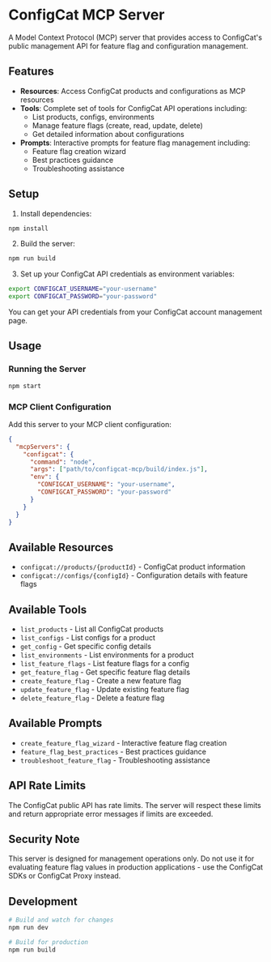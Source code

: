 # ConfigCat MCP Server

A Model Context Protocol (MCP) server that provides access to ConfigCat's public management API for feature flag and configuration management.

## Features

- **Resources**: Access ConfigCat products and configurations as MCP resources
- **Tools**: Complete set of tools for ConfigCat API operations including:
  - List products, configs, environments
  - Manage feature flags (create, read, update, delete)
  - Get detailed information about configurations
- **Prompts**: Interactive prompts for feature flag management including:
  - Feature flag creation wizard
  - Best practices guidance
  - Troubleshooting assistance

## Setup

1. Install dependencies:
```bash
npm install
```

2. Build the server:
```bash
npm run build
```

3. Set up your ConfigCat API credentials as environment variables:
```bash
export CONFIGCAT_USERNAME="your-username"
export CONFIGCAT_PASSWORD="your-password"
```

You can get your API credentials from your ConfigCat account management page.

## Usage

### Running the Server

```bash
npm start
```

### MCP Client Configuration

Add this server to your MCP client configuration:

```json
{
  "mcpServers": {
    "configcat": {
      "command": "node",
      "args": ["path/to/configcat-mcp/build/index.js"],
      "env": {
        "CONFIGCAT_USERNAME": "your-username",
        "CONFIGCAT_PASSWORD": "your-password"
      }
    }
  }
}
```

## Available Resources

- `configcat://products/{productId}` - ConfigCat product information
- `configcat://configs/{configId}` - Configuration details with feature flags

## Available Tools

- `list_products` - List all ConfigCat products
- `list_configs` - List configs for a product
- `get_config` - Get specific config details
- `list_environments` - List environments for a product
- `list_feature_flags` - List feature flags for a config
- `get_feature_flag` - Get specific feature flag details
- `create_feature_flag` - Create a new feature flag
- `update_feature_flag` - Update existing feature flag
- `delete_feature_flag` - Delete a feature flag

## Available Prompts

- `create_feature_flag_wizard` - Interactive feature flag creation
- `feature_flag_best_practices` - Best practices guidance
- `troubleshoot_feature_flag` - Troubleshooting assistance

## API Rate Limits

The ConfigCat public API has rate limits. The server will respect these limits and return appropriate error messages if limits are exceeded.

## Security Note

This server is designed for management operations only. Do not use it for evaluating feature flag values in production applications - use the ConfigCat SDKs or ConfigCat Proxy instead.

## Development

```bash
# Build and watch for changes
npm run dev

# Build for production
npm run build
```